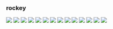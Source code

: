 ###


### rockey
![](https://img001.prntscr.com/file/img001/5dYR9ReJTW26Btk_TA99Cg.png)
![](https://img001.prntscr.com/file/img001/XV5EfmfIR8yex1bMyZW1Hg.png)
![](https://img001.prntscr.com/file/img001/7UiWY2tsRn-RpgyGqGZUag.png)
![](https://img001.prntscr.com/file/img001/j-67PxmnQaaAlyIiJOS1IA.png)
![](https://img001.prntscr.com/file/img001/cDAKEXq0RIavWoZKJSac6w.png)
![](https://img001.prntscr.com/file/img001/YU-I1xL7QSyJUPT-S4FEtw.png)
![](https://img001.prntscr.com/file/img001/U-9Zdn9IQc-fpHaDW7DaTA.png)
![](https://img001.prntscr.com/file/img001/ZnsXePWSTCWbjIv2IJYUpw.png)
![](https://img001.prntscr.com/file/img001/aaUtvQIfRh2vnntrXyprjw.png)
![](https://img001.prntscr.com/file/img001/IJ6CjwRgQoudwapqUVXmgA.png)
![](https://img001.prntscr.com/file/img001/TLdx4V55TZ-4jzpEQU6VLQ.png)
![](https://img001.prntscr.com/file/img001/JXe32udlRy-Lz0x_YloBcg.png)
![](https://img001.prntscr.com/file/img001/IpsEjC8_Q9m-2Qkzwz6SdA.png)
![](https://img001.prntscr.com/file/img001/6NCryOBpTruOjlrm9NzzVA.png)

